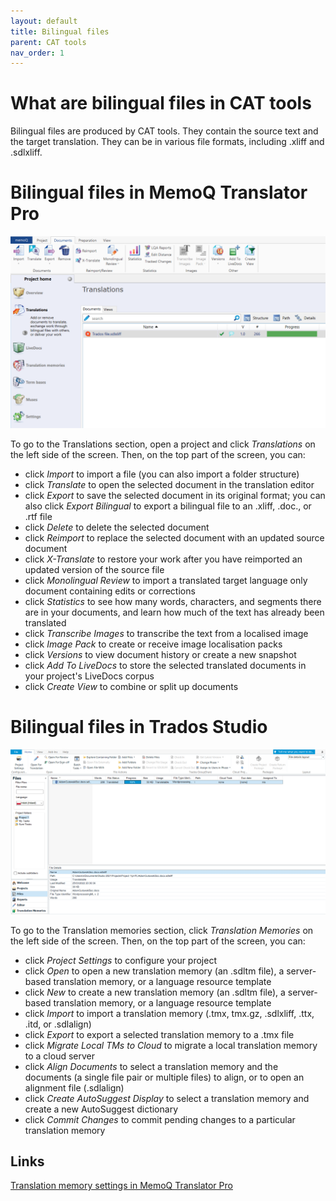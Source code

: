 ```yaml
---
layout: default
title: Bilingual files
parent: CAT tools
nav_order: 1
---
```


# **What are bilingual files in CAT tools**

Bilingual files are produced by CAT tools. They contain the source text and the target translation. They can be in various file formats, including .xliff and .sdlxliff. 

# **Bilingual files in MemoQ Translator Pro**

![](../../assets/images/Picture35.png)

To go to the Translations section, open a project and click *Translations* on the left side of the screen. Then, on the top part of the screen, you can:

- click *Import* to import a file (you can also import a folder structure)
- click *Translate* to open the selected document in the translation editor
- click *Export* to save the selected document in its original format; you can also click *Export Bilingual* to export a bilingual file to an .xliff, .doc., or .rtf file
- click *Delete* to delete the selected document
- click *Reimport* to replace the selected document with an updated source document
- click *X-Translate* to restore your work after you have reimported an updated version of the source file
- click *Monolingual Review* to import a translated target language only document containing edits or corrections
- click *Statistics* to see how many words, characters, and segments there are in your documents, and learn how much of the text has already been translated
- click *Transcribe Images* to transcribe the text from a localised image
- click *Image Pack* to create or receive image localisation packs
- click *Versions* to view document history or create a new snapshot
- click *Add To LiveDocs* to store the selected translated documents in your project's LiveDocs corpus
- click *Create View* to combine or split up documents

# **Bilingual files in Trados Studio**

![](../../assets/images/Picture36.png)

To go to the Translation memories section, click *Translation Memories* on the left side of the screen. Then, on the top part of the screen, you can:

- click *Project Settings* to configure your project
- click *Open* to open a new translation memory (an .sdltm file), a server-based translation memory, or a language resource template
- click *New* to create a new translation memory (an .sdltm file), a server-based translation memory, or a language resource template
- click *Import* to import a translation memory (.tmx, tmx.gz, .sdlxliff, .ttx, .itd, or .sdlalign)
- click *Export* to export a selected translation memory to a .tmx file
- click *Migrate Local TMs to Cloud* to migrate a local translation memory to a cloud server
- click *Align Documents* to select a translation memory and the documents (a single file pair or multiple files) to align, or to open an alignment file (.sdlalign)
- click *Create AutoSuggest Display* to select a translation memory and create a new AutoSuggest dictionary
- click *Commit Changes* to commit pending changes to a particular translation memory

## **Links**

[Translation memory settings in MemoQ Translator Pro](https://docs.memoq.com/current/en/Things/things-tm-settings.html)
